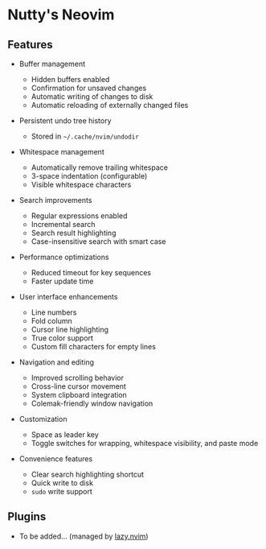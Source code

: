 # Nutty's Neovim

## Features

* Buffer management
	* Hidden buffers enabled
	* Confirmation for unsaved changes
	* Automatic writing of changes to disk
	* Automatic reloading of externally changed files

* Persistent undo tree history
	* Stored in `~/.cache/nvim/undodir`

* Whitespace management
	* Automatically remove trailing whitespace
	* 3-space indentation (configurable)
	* Visible whitespace characters

* Search improvements
	* Regular expressions enabled
	* Incremental search
	* Search result highlighting
	* Case-insensitive search with smart case

* Performance optimizations
	* Reduced timeout for key sequences
	* Faster update time

* User interface enhancements
	* Line numbers
	* Fold column
	* Cursor line highlighting
	* True color support
	* Custom fill characters for empty lines

* Navigation and editing
	* Improved scrolling behavior
	* Cross-line cursor movement
	* System clipboard integration
	* Colemak-friendly window navigation

* Customization
	* Space as leader key
	* Toggle switches for wrapping, whitespace visibility, and paste mode

* Convenience features
	* Clear search highlighting shortcut
	* Quick write to disk
	* `sudo` write support

## Plugins

* To be added… (managed by [lazy.nvim](https://lazy.folke.io/))
